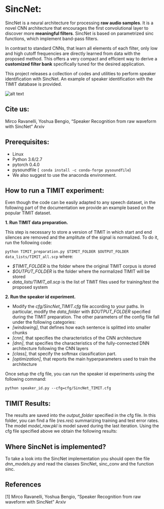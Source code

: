 # SincNet:
SincNet is a neural architecture for processing **raw audio samples**. It is a novel CNN architecture that encourages the first convolutional layer to discover more **meaningful filters**. SincNet is based on parametrized sinc functions, which implement band-pass filters.

In contrast to standard CNNs, that learn all elements of each filter, only low and high cutoff frequencies are directly learned from data with the proposed method. This offers a very compact and efficient way to derive a **customized filter bank** specifically tuned for the desired application. 

This project releases a collection of codes and utilities to perform speaker identification with SincNet.
An example of speaker identification with the TIMIT database is provided. 

![alt text](https://github.com/mravanelli/SincNet/blob/master/SincNet.png)

## Cite us:
Mirco Ravanelli, Yoshua Bengio, “Speaker Recognition from raw waveform with SincNet” Arxiv


## Prerequisites:
- Linux
- Python 3.6/2.7
- pytorch 0.4.0
- pysoundfile (``` conda install -c conda-forge pysoundfile```)
- We also suggest to use the anaconda environment.


## How to run a TIMIT experiment:
Even though the code can be easily adapted to any speech dataset, in the following part of the documentation we provide an example based on the popular TIMIT dataset.

**1. Run TIMIT data preparation.**

This step is necessary to store a version of TIMIT in which start and end silences are removed and the amplitute of the signal is normalized. To do it, run the following code:

``
python TIMIT_preparation.py $TIMIT_FOLDER $OUTPUT_FOLDER data_lists/TIMIT_all.scp
``
where:
- *$TIMIT_FOLDER* is the folder where the original TIMIT corpus is stored
- *$OUTPUT_FOLDER* is the folder where the normalized TIMIT will be stored
- *data_lists/TIMIT_all.scp* is the list of TIMIT files used for training/test the proposed system

**2. Run the speaker id experiment.**

- Modify the *cfg/SincNet_TIMIT.cfg* file according to your paths. In particular, modify the *data_folder* with *$OUTPUT_FOLDER* specified during the TIMIT preparation. The other parameters of the config file fall under the following categories:
- *[windowing]*, that defines how each sentence is splitted into smaller chunks
- *[cnn]*,  that specifies the characteristics of the CNN architecture
- *[dnn]*,  that specifies the characteristics of the fully-connected DNN architecture following the CNN layers
- *[class]*, that specify the softmax classification part.
- *[optimization]*, that reports the main hyperparameters used to train the architecture

Once setup the cfg file, you can run the speaker id experiments using the following command:

``
python speaker_id.py --cfg=cfg/SincNet_TIMIT.cfg
``
## TIMIT Results:

The results are saved into the *output_folder* specified in the cfg file. In this folder, you can find a file (*res.res*) summarizing training and test error rates. The model *model_raw.pkl* is model saved during the last iteration. 
Using the cfg file specified above we obtain the following results:

## Where SincNet is implemented?
To take a look into the SincNet implementation you should open the file *dnn_models.py* and read the classes SincNet, sinc_conv and the function sinc.

## References

[1] Mirco Ravanelli, Yoshua Bengio, “Speaker Recognition from raw waveform with SincNet” Arxiv
